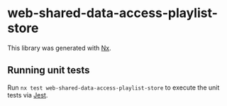 # web-shared-data-access-playlist-store

This library was generated with [Nx](https://nx.dev).

## Running unit tests

Run `nx test web-shared-data-access-playlist-store` to execute the unit tests via [Jest](https://jestjs.io).
